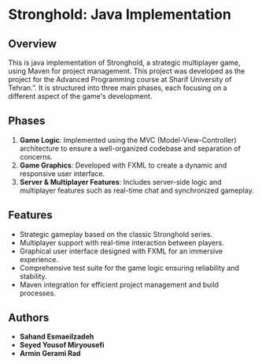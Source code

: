 # Stronghold: Java Implementation

## Overview
This is java implementation of Stronghold, a strategic multiplayer game, using Maven for project management. This project was developed as the project for the Advanced Programming course at Sharif University of Tehran.”. It is structured into three main phases, each focusing on a different aspect of the game's development.

## Phases
1. **Game Logic**: Implemented using the MVC (Model-View-Controller) architecture to ensure a well-organized codebase and separation of concerns.
2. **Game Graphics**: Developed with FXML to create a dynamic and responsive user interface.
3. **Server & Multiplayer Features**: Includes server-side logic and multiplayer features such as real-time chat and synchronized gameplay.

## Features
- Strategic gameplay based on the classic Stronghold series.
- Multiplayer support with real-time interaction between players.
- Graphical user interface designed with FXML for an immersive experience.
- Comprehensive test suite for the game logic ensuring reliability and stability.
- Maven integration for efficient project management and build processes.

## Authors
- **Sahand Esmaeilzadeh**
- **Seyed Yousof Miryousefi**
- **Armin Gerami Rad**
